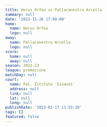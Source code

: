 ```yaml
---
title: Horus Orfeo vs Pallacanestro Arcella
summary: null
date: '2022-11-26 17:00:00'
home:
  name: Horus Orfeo
  logo: null
away:
  name: Pallacanestro Arcella
  logo: null
score:
  home: null
  away: null
season: 2022-23
league: promozione
matchDay: null
court:
  name: Pal. Istituto 'Einaudi'
  address: null
  link: null
  lat: null
  long: null
publishDate: '2023-01-17 11:55:10'
tags: []
featured: false
---
```

